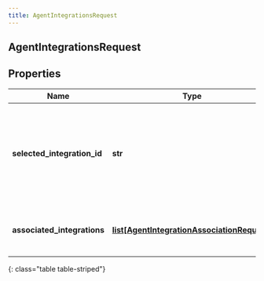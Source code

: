 ```yaml
---
title: AgentIntegrationsRequest
---
```

## AgentIntegrationsRequest

## Properties

|Name | Type | Description | Notes|
|------------ | ------------- | ------------- | -------------|
| **selected_integration_id** | **str** | The ID of the integration selected for the agent. If not set, no integration will be used for the agent | [optional] |
| **associated_integrations** | [**list[AgentIntegrationAssociationRequest]**](AgentIntegrationAssociationRequest.html) | The list of integrations associated with the agent | |
{: class="table table-striped"}


